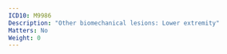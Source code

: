 ```yaml
---
ICD10: M9986
Description: "Other biomechanical lesions: Lower extremity"
Matters: No
Weight: 0
---
```


